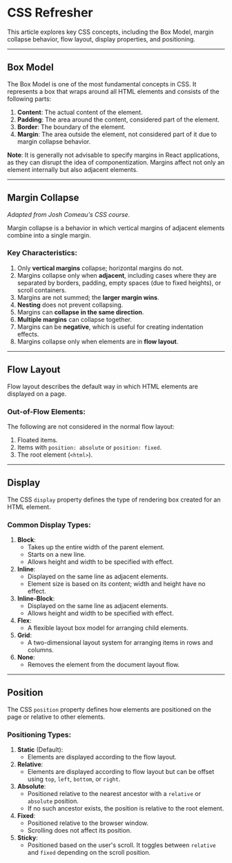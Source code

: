# CSS Refresher

This article explores key CSS concepts, including the Box Model, margin collapse behavior, flow layout, display properties, and positioning.

---

## Box Model

The Box Model is one of the most fundamental concepts in CSS. It represents a box that wraps around all HTML elements and consists of the following parts:

1. **Content**: The actual content of the element.
2. **Padding**: The area around the content, considered part of the element.
3. **Border**: The boundary of the element.
4. **Margin**: The area outside the element, not considered part of it due to margin collapse behavior.

**Note**: It is generally not advisable to specify margins in React applications, as they can disrupt the idea of componentization. Margins affect not only an element internally but also adjacent elements.

---

## Margin Collapse

*Adapted from Josh Comeau's CSS course.*

Margin collapse is a behavior in which vertical margins of adjacent elements combine into a single margin.

### Key Characteristics:
1. Only **vertical margins** collapse; horizontal margins do not.
2. Margins collapse only when **adjacent**, including cases where they are separated by borders, padding, empty spaces (due to fixed heights), or scroll containers.
3. Margins are not summed; the **larger margin wins**.
4. **Nesting** does not prevent collapsing.
5. Margins can **collapse in the same direction**.
6. **Multiple margins** can collapse together.
7. Margins can be **negative**, which is useful for creating indentation effects.
8. Margins collapse only when elements are in **flow layout**.

---

## Flow Layout

Flow layout describes the default way in which HTML elements are displayed on a page. 

### Out-of-Flow Elements:
The following are not considered in the normal flow layout:
1. Floated items.
2. Items with `position: absolute` or `position: fixed`.
3. The root element (`<html>`).

---

## Display

The CSS `display` property defines the type of rendering box created for an HTML element.

### Common Display Types:
1. **Block**:
   - Takes up the entire width of the parent element.
   - Starts on a new line.
   - Allows height and width to be specified with effect.
2. **Inline**:
   - Displayed on the same line as adjacent elements.
   - Element size is based on its content; width and height have no effect.
3. **Inline-Block**:
   - Displayed on the same line as adjacent elements.
   - Allows height and width to be specified with effect.
4. **Flex**:
   - A flexible layout box model for arranging child elements.
5. **Grid**:
   - A two-dimensional layout system for arranging items in rows and columns.
6. **None**:
   - Removes the element from the document layout flow.

---

## Position

The CSS `position` property defines how elements are positioned on the page or relative to other elements.

### Positioning Types:
1. **Static** (Default):
   - Elements are displayed according to the flow layout.
2. **Relative**:
   - Elements are displayed according to flow layout but can be offset using `top`, `left`, `bottom`, or `right`.
3. **Absolute**:
   - Positioned relative to the nearest ancestor with a `relative` or `absolute` position.
   - If no such ancestor exists, the position is relative to the root element.
4. **Fixed**:
   - Positioned relative to the browser window.
   - Scrolling does not affect its position.
5. **Sticky**:
   - Positioned based on the user's scroll. It toggles between `relative` and `fixed` depending on the scroll position.
